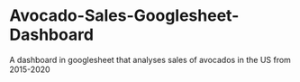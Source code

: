 # Avocado-Sales-Googlesheet-Dashboard
A dashboard in googlesheet that analyses sales of avocados in the US from 2015-2020
